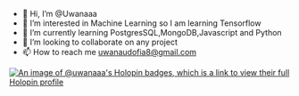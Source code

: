 - 👋 Hi, I’m @Uwanaaa
- 👀 I’m interested in Machine Learning so I am learning Tensorflow
- 🌱 I’m currently learning PostgresSQL,MongoDB,Javascript and Python
- 💞️ I’m looking to collaborate on any project
- 📫 How to reach me uwanaudofia8@gmail.com

<!---
Uwanaaa/Uwanaaa is a ✨ special ✨ repository because its `README.md` (this file) appears on your GitHub profile.
You can click the Preview link to take a look at your changes.
--->

[![An image of @uwanaaa's Holopin badges, which is a link to view their full Holopin profile](https://holopin.me/uwanaaa)](https://holopin.io/@uwanaaa)
